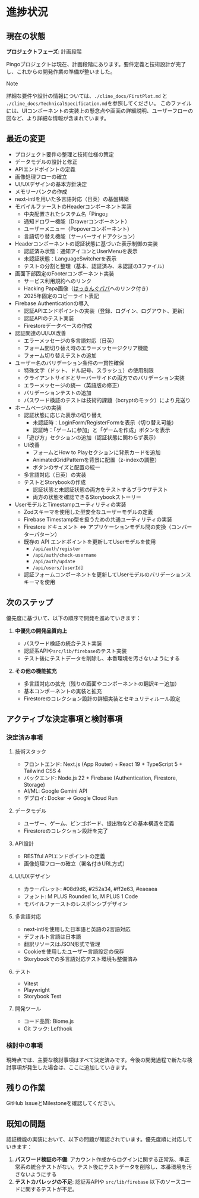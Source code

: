 # 進捗状況

## 現在の状態

**プロジェクトフェーズ**: 計画段階

Pingoプロジェクトは現在、計画段階にあります。要件定義と技術設計が完了し、これからの開発作業の準備が整いました。

> [!NOTE]
> 詳細な要件や設計の情報については、`./cline_docs/FirstPlot.md` と `./cline_docs/TechnicalSpecification.md`を参照してください。
> このファイルには、UIコンポーネントの実装上の懸念点や画面の詳細説明、ユーザーフローの図など、より詳細な情報が含まれています。

## 最近の変更

- プロジェクト要件の整理と技術仕様の策定
- データモデルの設計と修正
- APIエンドポイントの定義
- 画像処理フローの確立
- UI/UXデザインの基本方針決定
- メモリーバンクの作成
- next-intlを用いた多言語対応（日英）の基盤構築
- モバイルファーストのHeaderコンポーネント実装
  - 中央配置されたシステム名「Pingo」
  - 通知ドロワー機能（Drawerコンポーネント）
  - ユーザーメニュー（Popoverコンポーネント）
  - 言語切り替え機能（サーバーサイドアクション）
- Headerコンポーネントの認証状態に基づいた表示制御の実装
  - 認証済み状態：通知アイコンとUserMenuを表示
  - 未認証状態：LanguageSwitcherを表示
  - テストの分割と整理（基本、認証済み、未認証の3ファイル）
- 画面下部固定のFooterコンポーネント実装
  - サービス利用規約へのリンク
  - Hacking Papa画像（[はっきんぐパパ](https://hacking-papa.com)へのリンク付き）
  - 2025年固定のコピーライト表記
- Firebase Authenticationの導入
  - 認証APIエンドポイントの実装（登録、ログイン、ログアウト、更新）
  - 認証APIのテスト実装
  - Firestoreデータベースの作成
- 認証関連のUI/UX改善
  - エラーメッセージの多言語対応（日英）
  - フォーム間切り替え時のエラーメッセージクリア機能
  - フォーム切り替えテストの追加
- ユーザー名のバリデーション条件の一貫性確保
  - 特殊文字（ドット、ドル記号、スラッシュ）の使用制限
  - クライアントサイドとサーバーサイドの両方でのバリデーション実装
  - エラーメッセージの統一（英語版の修正）
  - バリデーションテストの追加
  - パスワード検証のテストは技術的課題（bcryptのモック）により見送り
- ホームページの実装
  - 認証状態に応じた表示の切り替え
    - 未認証時：LoginForm/RegisterFormを表示（切り替え可能）
    - 認証時：「ゲームに参加」と「ゲームを作成」ボタンを表示
  - 「遊び方」セクションの追加（認証状態に関わらず表示）
  - UI改善
    - フォームとHow to Playセクションに背景カードを追加
    - AnimatedGridPatternを背景に配置（z-indexの調整）
    - ボタンのサイズと配置の統一
  - 多言語対応（日英）の実装
  - テストとStorybookの作成
    - 認証状態と未認証状態の両方をテストするブラウザテスト
    - 両方の状態を確認できるStorybookストーリー
- UserモデルとTimestampユーティリティの実装
  - Zodスキーマを使用した型安全なユーザーモデルの定義
  - Firebase Timestamp型を扱うための共通ユーティリティの実装
  - Firestore ドキュメント ⇔ アプリケーションモデル間の変換（コンバーターパターン）
  - 既存の API エンドポイントを更新してUserモデルを使用
    - `/api/auth/register`
    - `/api/auth/check-username`
    - `/api/auth/update`
    - `/api/users/[userId]`
  - 認証フォームコンポーネントを更新してUserモデルのバリデーションスキーマを使用

## 次のステップ

優先度に基づいて、以下の順序で開発を進めていきます：

1. **中優先の開発品質向上**
   - パスワード検証の統合テスト実装
   - 認証系APIや`src/lib/firebase`のテスト実装
   - テスト後にテストデータを削除し、本番環境を汚さないようにする

2. **その他の機能拡充**
   - 多言語対応の拡充（残りの画面やコンポーネントの翻訳キー追加）
   - 基本コンポーネントの実装と拡充
   - Firestoreのコレクション設計の詳細実装とセキュリティルール設定

## アクティブな決定事項と検討事項

### 決定済み事項

1. 技術スタック
   - フロントエンド: Next.js (App Router) + React 19 + TypeScript 5 + Tailwind CSS 4
   - バックエンド: Node.js 22 + Firebase (Authentication, Firestore, Storage)
   - AI/ML: Google Gemini API
   - デプロイ: Docker → Google Cloud Run

2. データモデル
   - ユーザー、ゲーム、ビンゴボード、提出物などの基本構造を定義
   - Firestoreのコレクション設計を完了

3. API設計
   - RESTful APIエンドポイントの定義
   - 画像処理フローの確立（署名付きURL方式）

4. UI/UXデザイン
   - カラーパレット: #08d9d6, #252a34, #ff2e63, #eaeaea
   - フォント: M PLUS Rounded 1c, M PLUS 1 Code
   - モバイルファーストのレスポンシブデザイン

5. 多言語対応
   - next-intlを使用した日本語と英語の2言語対応
   - デフォルト言語は日本語
   - 翻訳リソースはJSON形式で管理
   - Cookieを使用したユーザー言語設定の保存
   - Storybookでの多言語対応テスト環境も整備済み

6. テスト
   - Vitest
   - Playwright
   - Storybook Test

7. 開発ツール
   - コード品質: Biome.js
   - Git フック: Lefthook

### 検討中の事項

現時点では、主要な検討事項はすべて決定済みです。今後の開発過程で新たな検討事項が発生した場合は、ここに追加していきます。

## 残りの作業

GitHub IssueとMilestoneを確認してください。

## 既知の問題

認証機能の実装において、以下の問題が確認されています。優先度順に対応していきます：

1. **パスワード検証の不備**: アカウント作成からログインに関する正常系、準正常系の統合テストがない。テスト後にテストデータを削除し、本番環境を汚さないようにする
2. **テストカバレッジの不足**: 認証系APIや `src/lib/firebase` 以下のソースコードに関するテストが不足。
